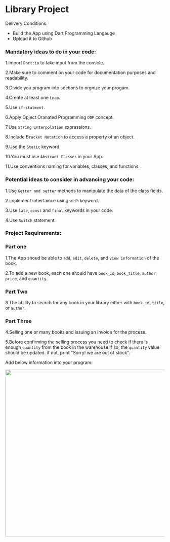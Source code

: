 # Library Project

Delivery Conditions:

* Build the App using Dart Programming Langauge
* Upload it to Github

### Mandatory ideas to do in your code:
1.Import `Dart:io` to take input from the console.

2.Make sure to comment on your code for documentation purposes and readability.

3.Divide you program into sections to orgnize your progam.

4.Create at least one `Loop`.

5.Use `if-statment`.

6.Apply Opject Oranated Programming `OOP` concept.

7.Use `String Interpolation` expressions.

8.Include B`racket Notation` to access a property of an object.

9.Use the `Static` keyword.

10.You must use `Abstract Classes` in your App.

11.Use conventions naming for variables, classes, and functions.

### Potential ideas to consider in advancing your code:

1.Use `Getter and setter` methods to manipulate the data of the class fields.

2.implement inhertaince using `with` keyword.

3.Use `late`, `const` and `final` keywords in your code.

4.Use `Switch` statement.

### Project Requirements:

### Part one 

1.The App shoud be able to `add`, `edit`, `delete`, and `view information` of the book.

2.To add a new book, each one should have `book_id`, `book_title`, `author`, `price`, and `quantity`.

### Part Two

3.The ability to search for any book in your library either with `book_id`, `title`, or `author`.

### Part Three

4.Selling one or many books and issuing an invoice for the process.

5.Before confirming the selling process you need to check if there is enough `quantity` from the book in the warehouse if so, the `quantity` value should be updated. if not, print "Sorry! we are out of stock".

Add below information into your program:

<img src="https://user-images.githubusercontent.com/74452750/202403810-86a7f177-a45d-4a32-8839-cb4a35c685f4.png" width="527">

 
